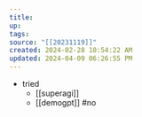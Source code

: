 ```yaml
---
title:
up: 
tags: 
source: "[[20231119]]"
created: 2024-02-28 10:54:22 AM
updated: 2024-04-09 06:26:55 PM
---
```

- tried
	- [[superagi]]
	- [[demogpt]] #no